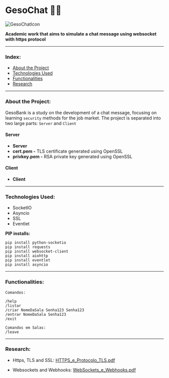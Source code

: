# GesoChat 🦆💬
![GesoChatIcon](https://github.com/oThiagoBittencourt/GesoChat/assets/106789198/9cf1223f-4b30-433c-8b48-4889ed56af03)

**Academic work that aims to simulate a chat message using websocket with https protocol**

---

### Index:
<!--ts-->
   * [About the Project](#about-the-project)
   * [Technologies Used](#technologies-used)
   * [Functionalities](#functionalities)
   * [Research](#research)
<!--te-->

---

### About the Project:
GesoBank is a study on the development of a chat message, focusing on learning `security` methods for the job market.
The project is separated into two large parts: `Server` and `Client`

#### Server
- **Server**
- **cert.pem -** TLS certificate generated using OpenSSL
- **privkey.pem -** RSA private key generated using OpenSSL

#### Client
- **Client**

---

### Technologies Used:
- SocketIO
- Asyncio
- SSL
- Eventlet

**PIP installs:**
```
pip install python-socketio
pip install requests
pip install websocket-client
pip install aiohttp
pip install eventlet
pip install asyncio
```

---

### Functionalities:
```
Comandos:

/help
/listar
/criar NomeDaSala Senha123 Senha123
/entrar NomeDaSala Senha123
/exit

Comandos em Salas:
/leave
```

---

### Research:
- Https, TLS and SSL:
[HTTPS_e_Protocolo_TLS.pdf](https://github.com/user-attachments/files/15571861/HTTPS_e_Protocolo_TLS.pdf)

- Websockets and Webhooks:
[WebSockets_e_Webhooks.pdf](https://github.com/user-attachments/files/15571862/WebSockets_e_Webhooks.pdf)
